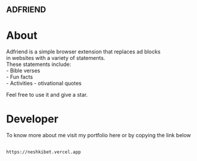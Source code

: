 ## ADFRIEND  

# About  
Adfriend is a simple browser extension that replaces ad blocks  
in websites with a variety of statements.  
These statements include:  
    - Bible verses  
    - Fun facts  
    - Activities
    - otivational quotes  

Feel free to use it and give a star.  

# Developer  
To know more about me visit my portfolio here or by copying the link below  
##
    https://neshkibet.vercel.app
##

